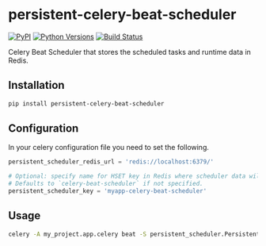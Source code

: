 # persistent-celery-beat-scheduler

[![PyPI](https://img.shields.io/pypi/v/persistent-celery-beat-scheduler.svg)](https://pypi.python.org/pypi/persistent-celery-beat-scheduler)
[![Python Versions](https://img.shields.io/pypi/pyversions/persistent-celery-beat-scheduler.svg)](https://pypi.python.org/pypi/persistent-celery-beat-scheduler)
[![Build Status](https://travis-ci.org/richardasaurus/persistent-celery-beat-scheduler.png?branch=master)](https://travis-ci.org/richardasaurus/persistent-celery-beat-scheduler)

Celery Beat Scheduler that stores the scheduled tasks and runtime data in Redis.

## Installation


```bash
pip install persistent-celery-beat-scheduler
```

## Configuration

In your celery configuration file you need to set the following.

```python
persistent_scheduler_redis_url = 'redis://localhost:6379/'

# Optional: specify name for HSET key in Redis where scheduler data will be stored.
# Defaults to `celery-beat-scheduler` if not specified.
persistent_scheduler_key = 'myapp-celery-beat-scheduler'
```

## Usage

```bash
celery -A my_project.app.celery beat -S persistent_scheduler.PersistentScheduler
```
